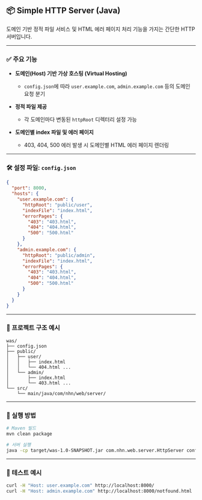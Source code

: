 ## 📦 Simple HTTP Server (Java)

도메인 기반 정적 파일 서비스 및 HTML 에러 페이지 처리 기능을 가지는 간단한 HTTP 서버입니다.

---

### ✅ 주요 기능

* **도메인(Host) 기반 가상 호스팅 (Virtual Hosting)**

  * `config.json`에 따라 `user.example.com`, `admin.example.com` 등의 도메인 요청 분기
* **정적 파일 제공**

  * 각 도메인마다 변동된 `httpRoot` 디렉터리 설정 가능
* **도메인별 index 파일 및 에러 페이지**

  * 403, 404, 500 에러 발생 시 도메인별 HTML 에러 페이지 렌더링

---

### 🛠 설정 파일: `config.json`

```json
{
  "port": 8000,
  "hosts": {
    "user.example.com": {
      "httpRoot": "public/user",
      "indexFile": "index.html",
      "errorPages": {
        "403": "403.html",
        "404": "404.html",
        "500": "500.html"
      }
    },
    "admin.example.com": {
      "httpRoot": "public/admin",
      "indexFile": "index.html",
      "errorPages": {
        "403": "403.html",
        "404": "404.html",
        "500": "500.html"
      }
    }
  }
}
```

---

### 📁 프로젝트 구조 예시

```
was/
├── config.json
├── public/
│   ├── user/
│   │   ├── index.html
│   │   └── 404.html ...
│   └── admin/
│       ├── index.html
│       └── 403.html ...
└── src/
    └── main/java/com/nhn/web/server/
```

---

### 🚀 실행 방법

```bash
# Maven 빌드
mvn clean package

# 서버 실행
java -cp target/was-1.0-SNAPSHOT.jar com.nhn.web.server.HttpServer config.json
```

---

### 🥪 테스트 예시

```bash
curl -H "Host: user.example.com" http://localhost:8000/
curl -H "Host: admin.example.com" http://localhost:8000/notfound.html
```


